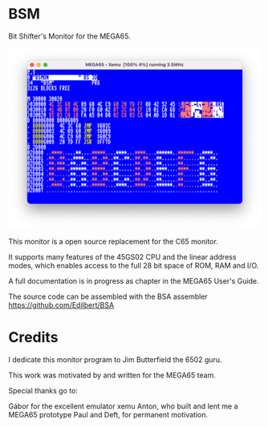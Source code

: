 BSM
===

Bit Shifter's Monitor for the MEGA65.

![Monitor](https://github.com/MEGA65/mega65-rom-monitor/blob/main/pictures/monitor.png)

This monitor is a open source replacement for the C65 monitor.

It supports many features of the 45GS02 CPU and the linear address modes,
which enables access to the full 28 bit space of ROM, RAM and I/O.

A full documentation is in progress as chapter in the MEGA65 User's Guide.

The source code can be assembled with the BSA assembler
https://github.com/Edilbert/BSA

Credits
=======

I dedicate this monitor program to Jim Butterfield the 6502 guru.

This work was motivated by and written for the MEGA65 team.

Special thanks go to:

Gábor for the excellent emulator xemu
Anton, who built and lent me a MEGA65 prototype
Paul and Deft, for permanent motivation.

